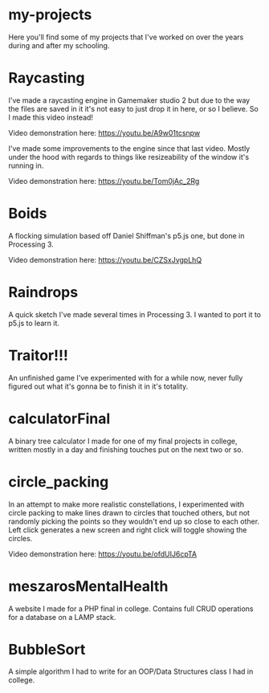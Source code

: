 # my-projects
Here you'll find some of my projects that I've worked on over the years during and after my schooling.

<h1>Raycasting</h1>
I've made a raycasting engine in Gamemaker studio 2 but due to the way the files are saved in it it's not easy to just drop it in here, or so I believe. So I made this video instead! 

Video demonstration here: https://youtu.be/A9w01tcsnpw

I've made some improvements to the engine since that last video. Mostly under the hood with regards to things like resizeability of the window it's running in. 

Video demonstration here: https://youtu.be/Tom0jAc_2Rg

<h1>Boids</h1>
A flocking simulation based off Daniel Shiffman's p5.js one, but done in Processing 3.

Video demonstration here: https://youtu.be/CZSxJvgpLhQ

<h1>Raindrops</h1>
A quick sketch I've made several times in Processing 3. I wanted to port it to p5.js to learn it.

<h1>Traitor!!!</h1>
An unfinished game I've experimented with for a while now, never fully figured out what it's gonna be to finish it in it's totality.

<h1>calculatorFinal</h1>
A binary tree calculator I made for one of my final projects in college, written mostly in a day and finishing touches put on the next two or so.

<h1>circle_packing</h1>
In an attempt to make more realistic constellations, I experimented with circle packing to make lines drawn to circles that touched others, but not randomly picking the points so they wouldn't end up so close to each other. Left click generates a new screen and right click will toggle showing the circles. 

Video demonstration here: https://youtu.be/ofdUIJ6cpTA

<h1>meszarosMentalHealth</h1>
A website I made for a PHP final in college. Contains full CRUD operations for a database on a LAMP stack.

<h1>BubbleSort</h1>
A simple algorithm I had to write for an OOP/Data Structures class I had in college.
